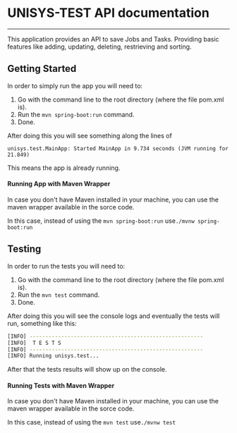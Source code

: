 # UNISYS-TEST API documentation
---
This application provides an API to save Jobs and Tasks. Providing basic features like adding, updating, deleting, restrieving and sorting.
## Getting Started
In order to simply run the app you will need to:

1. Go with the command line to the root directory (where the file pom.xml is).
2. Run the `mvn spring-boot:run` command.
3. Done.

After doing this you will see something along the lines of
```console
unisys.test.MainApp: Started MainApp in 9.734 seconds (JVM running for 21.849)
```
This means the app is already running.

#### Running App with Maven Wrapper
In case you don't have Maven installed in your machine, you can use the maven wrapper available in the sorce code.

In this case, instead of using the  `mvn spring-boot:run` use`./mvnw spring-boot:run`

## Testing

In order to run the tests you will need to:

1. Go with the command line to the root directory (where the file pom.xml is).
2. Run the `mvn test` command.
3. Done.

After doing this you will see the console logs and eventually the tests will run, something like this:

```bash
[INFO] -------------------------------------------------------
[INFO]  T E S T S
[INFO] -------------------------------------------------------
[INFO] Running unisys.test...
```
After that the tests results will show up on the console.
#### Running Tests with Maven Wrapper
In case you don't have Maven installed in your machine, you can use the maven wrapper available in the sorce code.

In this case, instead of using the  `mvn test` use`./mvnw test`
